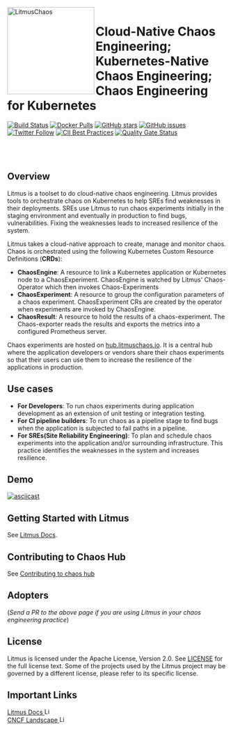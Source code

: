 <img alt="LitmusChaos" src="https://landscape.cncf.io/logos/litmus.svg" width="200" align="left">

# Cloud-Native Chaos Engineering; Kubernetes-Native Chaos Engineering; Chaos Engineering for Kubernetes

[![Build Status](https://travis-ci.org/litmuschaos/litmus.svg?branch=master)](https://travis-ci.org/litmuschaos/litmus)
[![Docker Pulls](https://img.shields.io/docker/pulls/openebs/ansible-runner.svg)](https://hub.docker.com/r/openebs/ansible-runner)
[![GitHub stars](https://img.shields.io/github/stars/litmuschaos/litmus?style=social)](https://github.com/litmuschaos/litmus/stargazers)
[![GitHub issues](https://img.shields.io/github/issues/litmuschaos/litmus)](https://github.com/litmuschaos/litmus/issues)
[![Twitter Follow](https://img.shields.io/twitter/follow/litmuschaos?style=social)](https://twitter.com/LitmusChaos)
[![CII Best Practices](https://bestpractices.coreinfrastructure.org/projects/3202/badge)](https://bestpractices.coreinfrastructure.org/projects/3202)
[![Quality Gate Status](https://sonarcloud.io/api/project_badges/measure?project=litmuschaos_litmus&metric=alert_status)](https://sonarcloud.io/dashboard?id=litmuschaos_litmus)
<br><br><br><br>


## Overview
Litmus is a toolset to do cloud-native chaos engineering. Litmus provides tools to orchestrate chaos on Kubernetes to help SREs find weaknesses in their deployments. SREs use Litmus to run chaos experiments initially in the staging environment and eventually in production to find bugs, vulnerabilities. Fixing the weaknesses leads to increased resilience of the system. 

Litmus takes a cloud-native approach to create, manage and monitor chaos. Chaos is orchestrated using the following Kubernetes Custom Resource Definitions (**CRDs**):
- **ChaosEngine**: A resource to link a Kubernetes application or Kubernetes node to a ChaosExperiment. ChaosEngine is watched by Litmus' Chaos-Operator which then invokes Chaos-Experiments 
- **ChaosExperiment**: A resource to group the configuration parameters of a chaos experiment. ChaosExperiment CRs are created by the operator when experiments are invoked by ChaosEngine. 
- **ChaosResult**: A resource to hold the results of a chaos-experiment. The Chaos-exporter reads the results and exports the metrics into a configured Prometheus server.

Chaos experiments are hosted on <a href="https://hub.litmuschaos.io" target="_blank">hub.litmuschaos.io</a>. It is a central hub where the application developers or vendors share their chaos experiments so that their users can use them to increase the resilience of the applications in production.


## Use cases

- **For Developers**: To run chaos experiments during application development as an extension of unit testing or integration testing.
- **For CI pipeline builders**: To run chaos as a pipeline stage to find bugs when the application is subjected to fail paths in a pipeline.
- **For SREs(Site Reliability Engineering)**: To plan and schedule chaos experiments into the application and/or surrounding infrastructure. This practice identifies the weaknesses in the system and increases resilience.


## Demo 
[![asciicast](https://asciinema.org/a/MOPQfmzA5NxgBs8DkMGROXpQw.svg)](https://asciinema.org/a/MOPQfmzA5NxgBs8DkMGROXpQw)


## Getting Started with Litmus
See <a href="https://docs.litmuschaos.io/docs/next/getstarted.html" target="_blank">Litmus Docs</a>.


## Contributing to Chaos Hub
See <a href="https://github.com/litmuschaos/community-charts/blob/master/CONTRIBUTING.md" target="_blank">Contributing to chaos hub</a>

## Adopters


(*Send a PR to the above page if you are using Litmus in your chaos engineering practice*)


## License
Litmus is licensed under the Apache License, Version 2.0. See [LICENSE](./LICENSE) for the full license text. Some of the projects used by the Litmus project may be governed by a different license, please refer to its specific license.


## Important Links
<a href="https://docs.litmuschaos.io">
  Litmus Docs <img src="https://avatars0.githubusercontent.com/u/49853472?s=200&v=4" alt="Litmus Docs" height="15">
</a>
<br>
<a href="https://landscape.cncf.io/selected=litmus">
  CNCF Landscape <img src="https://landscape.cncf.io/images/left-logo.svg" alt="Litmus on CNCF Landscape" height="15">
</a>

